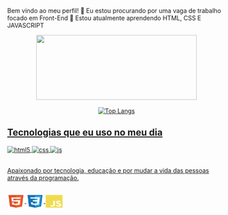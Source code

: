 Bem vindo ao meu perfil!
🔭 Eu estou procurando por uma vaga de trabalho focado em Front-End
🌱 Estou atualmente aprendendo HTML, CSS E JAVASCRIPT

<div align="center">
    <a href="https://github.com/Mateusroger21">
    <img height="150em" width="370em"   src="https://github-readme-stats-sigma-five.vercel.app/api?username=Mateusroger21&show_icons=true&theme=ayu-mirage&include_all_commits=true&count_private=true"/></div>

 <div align="center"> 
    
  ![Top Langs](https://github-readme-stats.vercel.app/api/top-langs/?username=Mateusroger21&hide_progress=true&theme=ayu-mirage)
  </div>


  ## Tecnologias que eu uso no meu dia

<div style="display: inline_block">
  <img align="center" alt="html5" src="https://img.shields.io/badge/HTML5-E34F26?style=for-the-badge&logo=html5&logoColor=white" />
  <img align="center" alt="css" src="https://img.shields.io/badge/CSS3-1572B6?style=for-the-badge&logo=css3&logoColor=white" />
  <img align="center" alt="js" src="https://img.shields.io/badge/JavaScript-F7DF1E?style=for-the-badge&logo=javascript&logoColor=black" />
</div><br/>

Apaixonado por tecnologia, educação e por mudar a vida das pessoas através da programação.

  <div style="display: inline_block"><br>
    <img align="center" alt="Mateusroger-HTML" height="30" width="40" src="https://raw.githubusercontent.com/devicons/devicon/master/icons/html5/html5-original.svg">
    <img align="center" alt="Mateusroger-CSS" height="30" width="40" src="https://raw.githubusercontent.com/devicons/devicon/master/icons/css3/css3-original.svg">
    <img align="center" alt="Mateusroger-Js" height="30" width="40" src="https://raw.githubusercontent.com/devicons/devicon/master/icons/javascript/javascript-plain.svg">
  </div>

  
